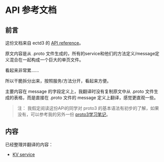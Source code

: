 # API 参考文档

## 前言

这份文档来自 ectd3 的 [API reference](https://github.com/coreos/etcd/blob/master/Documentation/dev-guide/api_reference_v3.md)。

原文内容是从 .proto 文件生成的，所有的service和他们的方法定义/message定义混合在一起构成一个巨大的单页文件。

看起来非常累......

所以干脆拆分出来，按照服务/方法分开，看起来方便。

主要内容在 message 的字段定义上，我翻译时没有复制原文中从 .proto 文件生成的表格，而是直接在 .proto 文件的 message 定义上翻译，感觉更直观一些。

> 注： 我假定阅读这份APi的同学对 proto3 的基本语法有初步的了解，如果没有，可以参考我的另外一份 [proto3学习笔记](https://skyao.gitbooks.io/leaning-proto3/)。

## 内容

已经整理并翻译的内容：

* [KV service](kv/kv_service.md)

